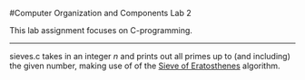 #Computer Organization and Components Lab 2

This lab assignment focuses on C-programming.

_______

sieves.c takes in an integer *n* and prints out all primes up to (and including) the given number, making use of of the [Sieve of Eratosthenes](https://en.wikipedia.org/wiki/Sieve_of_Eratosthenes) algorithm.